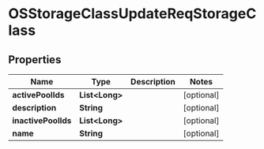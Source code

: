 # OSStorageClassUpdateReqStorageClass

## Properties
Name | Type | Description | Notes
------------ | ------------- | ------------- | -------------
**activePoolIds** | **List&lt;Long&gt;** |  |  [optional]
**description** | **String** |  |  [optional]
**inactivePoolIds** | **List&lt;Long&gt;** |  |  [optional]
**name** | **String** |  |  [optional]

